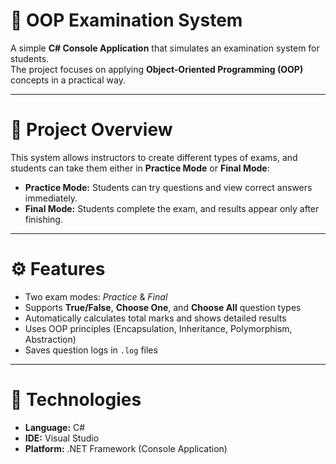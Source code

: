 # 🧠 OOP Examination System

A simple **C# Console Application** that simulates an examination system for students.  
The project focuses on applying **Object-Oriented Programming (OOP)** concepts in a practical way.

---

# 🎯 Project Overview
This system allows instructors to create different types of exams, and students can take them either in **Practice Mode** or **Final Mode**:
- **Practice Mode:** Students can try questions and view correct answers immediately.
- **Final Mode:** Students complete the exam, and results appear only after finishing.

---

# ⚙️ Features
- Two exam modes: *Practice* & *Final*  
- Supports **True/False**, **Choose One**, and **Choose All** question types  
- Automatically calculates total marks and shows detailed results  
- Uses OOP principles (Encapsulation, Inheritance, Polymorphism, Abstraction)  
- Saves question logs in `.log` files  

---

# 🧩 Technologies
- **Language:** C#  
- **IDE:** Visual Studio  
- **Platform:** .NET Framework (Console Application)

